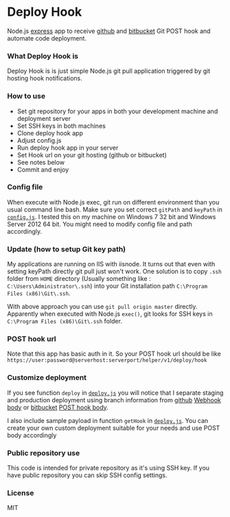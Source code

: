 Deploy Hook
=========

Node.js [express](http://expressjs.com/) app to receive [github](https://github.com) and [bitbucket](https://bitbucket.org) Git POST hook and automate code deployment.  

### What Deploy Hook is
Deploy Hook is is just simple Node.js git pull application triggered by git hosting hook notifications. 

### How to use
 - Set git repository for your apps in both your development machine and deployment server
 - Set SSH keys in both machines
 - Clone deploy hook app 
 - Adjust config.js
 - Run deploy hook app in your server
 - Set Hook url on your git hosting (github or bitbucket)
 - See notes below
 - Commit and enjoy

### Config file
When execute with Node.js exec, git run on different environment than you usual command line bash. Make sure you set correct `gitPath` and `keyPath` in [`config.js`](https://github.com/arifsetiawan/deployhook/blob/master/lib/config.js). I tested this on my machine on Windows 7 32 bit and Windows Server 2012 64 bit. You might need to modify config file and path accordingly.

### Update (how to setup Git key path)
My applications are running on IIS with iisnode. It turns out that even with setting keyPath directly git pull just won't work. One solution is to copy `.ssh` folder from `HOME` directory (Usually something like : `C:\Users\Administrator\.ssh`) into your Git installation path `C:\Program Files (x86)\Git\.ssh`. 

With above approach you can use `git pull origin master` directly. Apparently when executed with Node.js `exec()`, git looks for SSH keys in `C:\Program Files (x86)\Git\.ssh` folder.

### POST hook url
Note that this app has basic auth in it. So your POST hook url should be like
`https://user:password@serverhost:serverport/helper/v1/deploy/hook`

### Customize deployment
If you see function `deploy` in [`deploy.js`](https://github.com/arifsetiawan/deployhook/blob/master/lib/deploy.js) you will notice that I separate staging and production deployment using branch information from [github](https://github.com) [Webhook body](https://help.github.com/articles/post-receive-hooks) or [bitbucket](https://bitbucket.org) [POST hook body](https://confluence.atlassian.com/display/BITBUCKET/POST+hook+management). 

I also include sample payload in function `getHook` in [`deploy.js`](https://github.com/arifsetiawan/deployhook/blob/master/lib/deploy.js). You can create your own custom deployment suitable for your needs and use POST body accordingly

### Public repository use
This code is intended for private repository as it's using SSH key. If you have public repository you can skip SSH config settings.

### License
MIT

